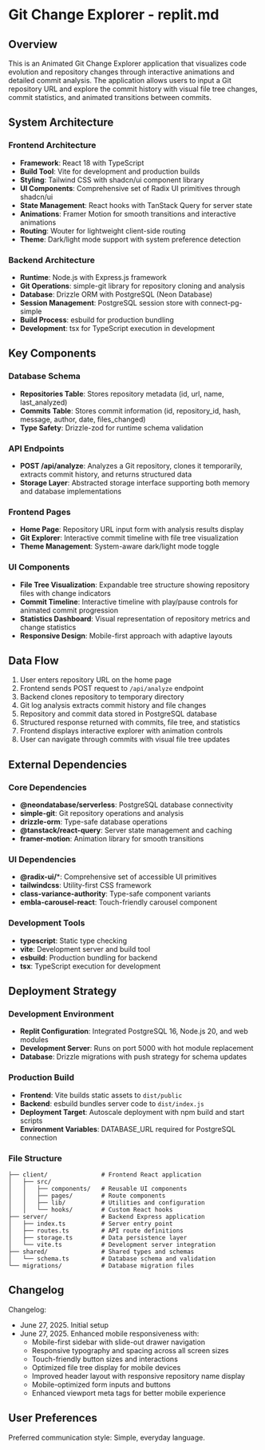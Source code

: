 # Git Change Explorer - replit.md

## Overview

This is an Animated Git Change Explorer application that visualizes code evolution and repository changes through interactive animations and detailed commit analysis. The application allows users to input a Git repository URL and explore the commit history with visual file tree changes, commit statistics, and animated transitions between commits.

## System Architecture

### Frontend Architecture
- **Framework**: React 18 with TypeScript
- **Build Tool**: Vite for development and production builds
- **Styling**: Tailwind CSS with shadcn/ui component library
- **UI Components**: Comprehensive set of Radix UI primitives through shadcn/ui
- **State Management**: React hooks with TanStack Query for server state
- **Animations**: Framer Motion for smooth transitions and interactive animations
- **Routing**: Wouter for lightweight client-side routing
- **Theme**: Dark/light mode support with system preference detection

### Backend Architecture
- **Runtime**: Node.js with Express.js framework
- **Git Operations**: simple-git library for repository cloning and analysis
- **Database**: Drizzle ORM with PostgreSQL (Neon Database)
- **Session Management**: PostgreSQL session store with connect-pg-simple
- **Build Process**: esbuild for production bundling
- **Development**: tsx for TypeScript execution in development

## Key Components

### Database Schema
- **Repositories Table**: Stores repository metadata (id, url, name, last_analyzed)
- **Commits Table**: Stores commit information (id, repository_id, hash, message, author, date, files_changed)
- **Type Safety**: Drizzle-zod for runtime schema validation

### API Endpoints
- **POST /api/analyze**: Analyzes a Git repository, clones it temporarily, extracts commit history, and returns structured data
- **Storage Layer**: Abstracted storage interface supporting both memory and database implementations

### Frontend Pages
- **Home Page**: Repository URL input form with analysis results display
- **Git Explorer**: Interactive commit timeline with file tree visualization
- **Theme Management**: System-aware dark/light mode toggle

### UI Components
- **File Tree Visualization**: Expandable tree structure showing repository files with change indicators
- **Commit Timeline**: Interactive timeline with play/pause controls for animated commit progression
- **Statistics Dashboard**: Visual representation of repository metrics and change statistics
- **Responsive Design**: Mobile-first approach with adaptive layouts

## Data Flow

1. User enters repository URL on the home page
2. Frontend sends POST request to `/api/analyze` endpoint
3. Backend clones repository to temporary directory
4. Git log analysis extracts commit history and file changes
5. Repository and commit data stored in PostgreSQL database
6. Structured response returned with commits, file tree, and statistics
7. Frontend displays interactive explorer with animation controls
8. User can navigate through commits with visual file tree updates

## External Dependencies

### Core Dependencies
- **@neondatabase/serverless**: PostgreSQL database connectivity
- **simple-git**: Git repository operations and analysis
- **drizzle-orm**: Type-safe database operations
- **@tanstack/react-query**: Server state management and caching
- **framer-motion**: Animation library for smooth transitions

### UI Dependencies
- **@radix-ui/***: Comprehensive set of accessible UI primitives
- **tailwindcss**: Utility-first CSS framework
- **class-variance-authority**: Type-safe component variants
- **embla-carousel-react**: Touch-friendly carousel component

### Development Tools
- **typescript**: Static type checking
- **vite**: Development server and build tool
- **esbuild**: Production bundling for backend
- **tsx**: TypeScript execution for development

## Deployment Strategy

### Development Environment
- **Replit Configuration**: Integrated PostgreSQL 16, Node.js 20, and web modules
- **Development Server**: Runs on port 5000 with hot module replacement
- **Database**: Drizzle migrations with push strategy for schema updates

### Production Build
- **Frontend**: Vite builds static assets to `dist/public`
- **Backend**: esbuild bundles server code to `dist/index.js`
- **Deployment Target**: Autoscale deployment with npm build and start scripts
- **Environment Variables**: DATABASE_URL required for PostgreSQL connection

### File Structure
```
├── client/               # Frontend React application
│   ├── src/
│   │   ├── components/   # Reusable UI components
│   │   ├── pages/        # Route components
│   │   ├── lib/          # Utilities and configuration
│   │   └── hooks/        # Custom React hooks
├── server/               # Backend Express application
│   ├── index.ts          # Server entry point
│   ├── routes.ts         # API route definitions
│   ├── storage.ts        # Data persistence layer
│   └── vite.ts           # Development server integration
├── shared/               # Shared types and schemas
│   └── schema.ts         # Database schema and validation
└── migrations/           # Database migration files
```

## Changelog

Changelog:
- June 27, 2025. Initial setup
- June 27, 2025. Enhanced mobile responsiveness with:
  - Mobile-first sidebar with slide-out drawer navigation
  - Responsive typography and spacing across all screen sizes
  - Touch-friendly button sizes and interactions
  - Optimized file tree display for mobile devices
  - Improved header layout with responsive repository name display
  - Mobile-optimized form inputs and buttons
  - Enhanced viewport meta tags for better mobile experience

## User Preferences

Preferred communication style: Simple, everyday language.